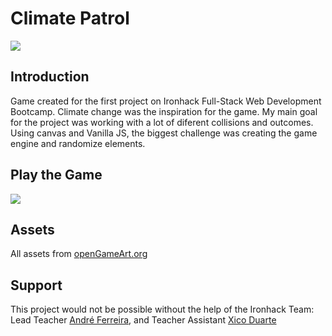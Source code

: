 # Climate Patrol

![](https://i.imgur.com/ac09WVP.jpg)


## Introduction

Game created for the first project on Ironhack Full-Stack Web Development Bootcamp. Climate change was the inspiration for the game. My main goal for the project was working with a lot of diferent collisions and outcomes. Using canvas and Vanilla JS, the biggest challenge was creating the game engine and randomize elements. 

## Play the Game
[![](https://i.imgur.com/t3WhABl.png)](https://tomarnogueiracoding.github.io/climate-patrol-game/)

## Assets
All assets from [openGameArt.org](https://opengameart.org/)

## Support
This project would not be possible without the help of the Ironhack Team: Lead Teacher [André Ferreira](https://github.com/MrAFerreira), and Teacher Assistant [Xico Duarte](https://github.com/fcaramez/fcaramez)




